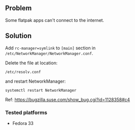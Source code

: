 ## Problem
Some flatpak apps can't connect to the internet.

## Solution
Add `rc-manager=symlink` to `[main]` section in  `/etc/NetworkManager/NetworkManager.conf`.

Delete the file at location:
```
/etc/resolv.conf
```
and restart NetworkManager:
```
systemctl restart NetworkManager
```

Ref: https://bugzilla.suse.com/show_bug.cgi?id=1128358#c4

### Tested platforms
- Fedora 33
